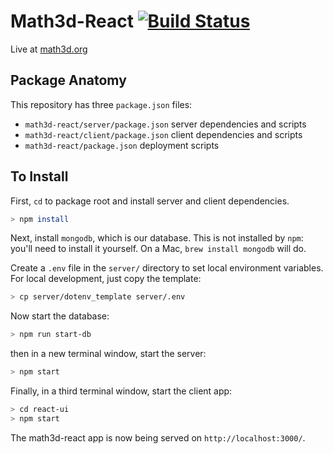 # Math3d-React [![Build Status](https://travis-ci.com/ChristopherChudzicki/math3d-react.svg?branch=master)](https://travis-ci.com/ChristopherChudzicki/math3d-react)

Live at [math3d.org](https://www.math3d.org)

## Package Anatomy

This repository has three `package.json` files:

- `math3d-react/server/package.json` server dependencies and scripts
- `math3d-react/client/package.json` client dependencies and scripts
- `math3d-react/package.json` deployment scripts


## To Install

First, `cd` to package root and install server and client dependencies.

```bash
> npm install
```

Next, install `mongodb`, which is our database. This is not installed by `npm`: you'll need to install it yourself. On a Mac, `brew install mongodb` will do.

Create a `.env` file in the `server/` directory to set local environment variables. For local development, just copy the template:
```bash
> cp server/dotenv_template server/.env
```

Now start the database:
```bash
> npm run start-db
```

then in a new terminal window, start the server:
```bash
> npm start
```

Finally, in a third terminal window, start the client app:
```bash
> cd react-ui
> npm start
```

The math3d-react app is now being served on `http://localhost:3000/`.
